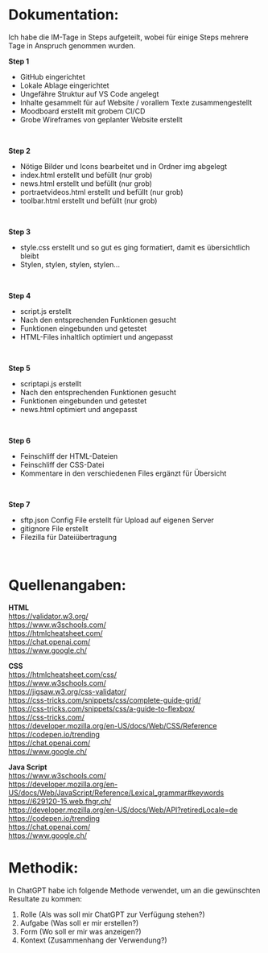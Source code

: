  # Dokumentation:
 Ich habe die IM-Tage in Steps aufgeteilt, wobei für einige Steps mehrere Tage in Anspruch genommen wurden.
 <br>

**Step 1**
- GitHub eingerichtet
- Lokale Ablage eingerichtet
- Ungefähre Struktur auf VS Code angelegt
- Inhalte gesammelt für auf Website / vorallem Texte zusammengestellt
- Moodboard erstellt mit grobem CI/CD
- Grobe Wireframes von geplanter Website erstellt
<br>

**Step 2**
- Nötige Bilder und Icons bearbeitet und in Ordner img abgelegt
- index.html erstellt und befüllt (nur grob)
- news.html erstellt und befüllt (nur grob)
- portraetvideos.html erstellt und befüllt (nur grob)
- toolbar.html erstellt und befüllt (nur grob)
<br>

**Step 3**
- style.css erstellt und so gut es ging formatiert, damit es übersichtlich bleibt
- Stylen, stylen, stylen, stylen...
<br>

**Step 4**
- script.js erstellt
- Nach den entsprechenden Funktionen gesucht
- Funktionen eingebunden und getestet
- HTML-Files inhaltlich optimiert und angepasst
<br>

**Step 5**
- scriptapi.js erstellt
- Nach den entsprechenden Funktionen gesucht
- Funktionen eingebunden und getestet
- news.html optimiert und angepasst
<br>

**Step 6**
- Feinschliff der HTML-Dateien
- Feinschliff der CSS-Datei
- Kommentare in den verschiedenen Files ergänzt für Übersicht
<br>

**Step 7**
- sftp.json Config File erstellt für Upload auf eigenen Server
- gitignore File erstellt
- Filezilla für Dateiübertragung
<br>

 
 # Quellenangaben:

 **HTML**
 <br>
 https://validator.w3.org/
 <br>
 https://www.w3schools.com/
 <br>
 https://htmlcheatsheet.com/
 <br>
 https://chat.openai.com/
 <br>
 https://www.google.ch/
 <br>

**CSS**
 <br>
 https://htmlcheatsheet.com/css/
 <br>
 https://www.w3schools.com/
 <br>
 https://jigsaw.w3.org/css-validator/
 <br>
 https://css-tricks.com/snippets/css/complete-guide-grid/
 <br>
 https://css-tricks.com/snippets/css/a-guide-to-flexbox/
 <br>
 https://css-tricks.com/
 <br>
 https://developer.mozilla.org/en-US/docs/Web/CSS/Reference
 <br>
 https://codepen.io/trending
 <br>
 https://chat.openai.com/
 <br>
 https://www.google.ch/
 <br>

**Java Script**
 <br>
 https://www.w3schools.com/
 <br>
 https://developer.mozilla.org/en-US/docs/Web/JavaScript/Reference/Lexical_grammar#keywords
 <br>
 https://629120-15.web.fhgr.ch/
 <br>
 https://developer.mozilla.org/en-US/docs/Web/API?retiredLocale=de
 <br>
 https://codepen.io/trending
 <br>
 https://chat.openai.com/
 <br>
 https://www.google.ch/
 <br>

 # Methodik:
 In ChatGPT habe ich folgende Methode verwendet, um an die gewünschten Resultate zu kommen:
 1. Rolle (Als was soll mir ChatGPT zur Verfügung stehen?)
 2. Aufgabe (Was soll er mir erstellen?)
 3. Form (Wo soll er mir was anzeigen?)
 4. Kontext (Zusammenhang der Verwendung?)

